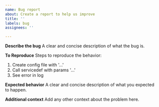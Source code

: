```yaml
---
name: Bug report
about: Create a report to help us improve
title: ''
labels: bug
assignees: ''

---
```


**Describe the bug**
A clear and concise description of what the bug is.

**To Reproduce**
Steps to reproduce the behavior:
1. Create config file with '...'
2. Call servicedef with params '...'
4. See error in log

**Expected behavior**
A clear and concise description of what you expected to happen.

**Additional context**
Add any other context about the problem here.
